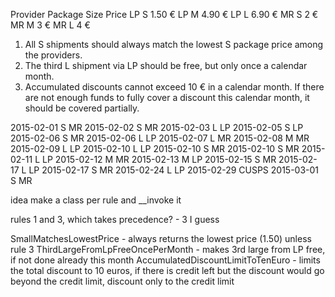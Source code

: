 Provider	Package Size	Price
   LP	          S 	    1.50 €
   LP	          M 	    4.90 €
   LP	          L 	    6.90 €
   MR	          S 	    2 €
   MR	          M 	    3 €
   MR	          L 	    4 €


1. All S shipments should always match the lowest S package price among the providers.
2. The third L shipment via LP should be free, but only once a calendar month.
3. Accumulated discounts cannot exceed 10 € in a calendar month. If there are not enough funds to fully cover a discount this calendar month, it should be covered partially.


2015-02-01 S MR
2015-02-02 S MR
2015-02-03 L LP
2015-02-05 S LP
2015-02-06 S MR
2015-02-06 L LP
2015-02-07 L MR
2015-02-08 M MR
2015-02-09 L LP
2015-02-10 L LP
2015-02-10 S MR
2015-02-10 S MR
2015-02-11 L LP
2015-02-12 M MR
2015-02-13 M LP
2015-02-15 S MR
2015-02-17 L LP
2015-02-17 S MR
2015-02-24 L LP
2015-02-29 CUSPS
2015-03-01 S MR

idea
make a class per rule and __invoke it

rules 1 and 3, which takes precedence? - 3 I guess

SmallMatchesLowestPrice - always returns the lowest price (1.50) unless rule 3
ThirdLargeFromLpFreeOncePerMonth - makes 3rd large from LP free, if not done already this month
AccumulatedDiscountLimitToTenEuro - limits the total discount to 10 euros, if there is credit left but the discount would go beyond the credit limit, discount only to the credit limit